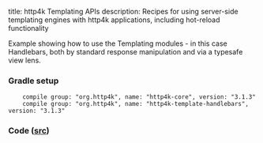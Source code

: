 title: http4k Templating APIs
description: Recipes for using server-side templating engines with http4k applications, including hot-reload functionality

Example showing how to use the Templating modules - in this case Handlebars, both by standard response manipulation and via a typesafe view lens.

### Gradle setup
```
    compile group: "org.http4k", name: "http4k-core", version: "3.1.3"
    compile group: "org.http4k", name: "http4k-template-handlebars", version: "3.1.3"
```

### Code ([src](https://github.com/http4k/http4k/blob/master/src/docs/cookbook/using_templates))
<script src="https://gist-it.appspot.com/https://github.com/http4k/http4k/blob/master/src/docs/cookbook/using_templates/example.kt"></script>
